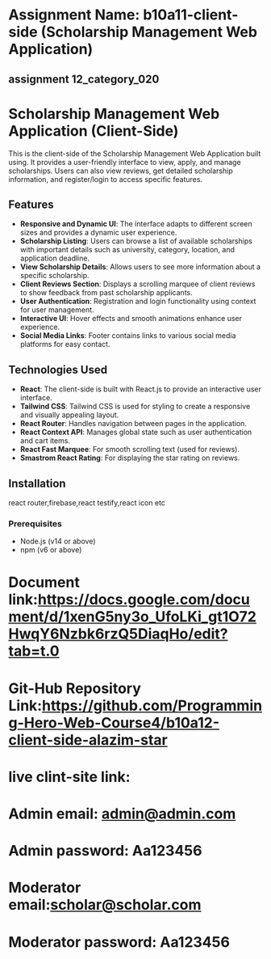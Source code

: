 # Assignment Name: b10a11-client-side (Scholarship Management Web Application)
## assignment 12_category_020



# Scholarship Management Web Application (Client-Side)

This is the client-side of the Scholarship Management Web Application built using. It provides a user-friendly interface to view, apply, and manage scholarships. Users can also view reviews, get detailed scholarship information, and register/login to access specific features.

## Features

- **Responsive and Dynamic UI**: The interface adapts to different screen sizes and provides a dynamic user experience.
- **Scholarship Listing**: Users can browse a list of available scholarships with important details such as university, category, location, and application deadline.
- **View Scholarship Details**: Allows users to see more information about a specific scholarship.
- **Client Reviews Section**: Displays a scrolling marquee of client reviews to show feedback from past scholarship applicants.
- **User Authentication**: Registration and login functionality using context for user management.
- **Interactive UI**: Hover effects and smooth animations enhance user experience.
- **Social Media Links**: Footer contains links to various social media platforms for easy contact.

## Technologies Used

- **React**: The client-side is built with React.js to provide an interactive user interface.
- **Tailwind CSS**: Tailwind CSS is used for styling to create a responsive and visually appealing layout.
- **React Router**: Handles navigation between pages in the application.
- **React Context API**: Manages global state such as user authentication and cart items.
- **React Fast Marquee**: For smooth scrolling text (used for reviews).
- **Smastrom React Rating**: For displaying the star rating on reviews.

## Installation
react router,firebase,react testify,react icon etc 

### Prerequisites

- Node.js (v14 or above)
- npm (v6 or above)


# Document link:https://docs.google.com/document/d/1xenG5ny3o_UfoLKi_gt1O72HwqY6Nzbk6rzQ5DiaqHo/edit?tab=t.0

# Git-Hub Repository Link:https://github.com/Programming-Hero-Web-Course4/b10a12-client-side-alazim-star

# live clint-site link:
# Admin email: admin@admin.com
# Admin password: Aa123456
# Moderator email:scholar@scholar.com
# Moderator password: Aa123456


